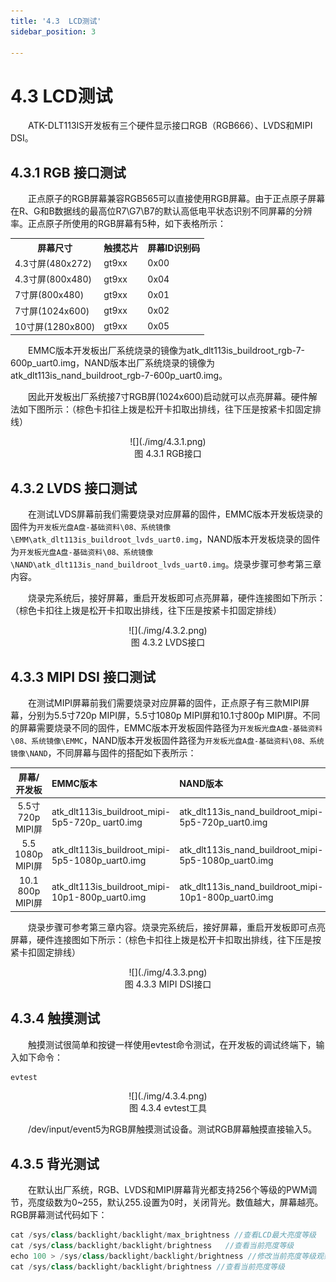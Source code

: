 ```yaml
---
title: '4.3  LCD测试'
sidebar_position: 3

---
```


# 4.3  LCD测试

&emsp;&emsp;ATK-DLT113IS开发板有三个硬件显示接口RGB（RGB666）、LVDS和MIPI DSI。

## 4.3.1  RGB 接口测试

&emsp;&emsp;正点原子的RGB屏幕兼容RGB565可以直接使用RGB屏幕。由于正点原子屏幕在R、G和B数据线的最高位R7\G7\B7的默认高低电平状态识别不同屏幕的分辨率。正点原子所使用的RGB屏幕有5种，如下表格所示：

<div class="dlt113is_center-table-div">
<table class="dlt113is_center-table">
  <tr>
    <th>屏幕尺寸</th>
    <th>触摸芯片</th>
    <th>屏幕ID识别码</th>
  </tr>
  <tr>
    <td>4.3寸屏(480x272)</td>
    <td>gt9xx</td>
    <td>0x00</td>
  </tr>
  <tr>
    <td>4.3寸屏(800x480)</td>
    <td>gt9xx</td>
    <td>0x04</td>
  </tr>
  <tr>
    <td>7寸屏(800x480)</td>
    <td>gt9xx</td>
    <td>0x01</td>
  </tr>
  <tr>
    <td>7寸屏(1024x600)</td>
    <td>gt9xx</td>
    <td>0x02</td>
  </tr>
  <tr>
    <td>10寸屏(1280x800)</td>
    <td>gt9xx</td>
    <td>0x05</td>
  </tr>
</table>
</div>

&emsp;&emsp;EMMC版本开发板出厂系统烧录的镜像为atk_dlt113is_buildroot_rgb-7-600p_uart0.img，NAND版本出厂系统烧录的镜像为atk_dlt113is_nand_buildroot_rgb-7-600p_uart0.img。

&emsp;&emsp;因此开发板出厂系统接7寸RGB屏(1024x600)启动就可以点亮屏幕。硬件解法如下图所示：（棕色卡扣往上拨是松开卡扣取出排线，往下压是按紧卡扣固定排线）

<center>
![](./img/4.3.1.png)<br />
图 4.3.1 RGB接口
</center>

## 4.3.2  LVDS 接口测试

&emsp;&emsp;在测试LVDS屏幕前我们需要烧录对应屏幕的固件，EMMC版本开发板烧录的固件为`开发板光盘A盘-基础资料\08、系统镜像\EMM\atk_dlt113is_buildroot_lvds_uart0.img`，NAND版本开发板烧录的固件为`开发板光盘A盘-基础资料\08、系统镜像\NAND\atk_dlt113is_nand_buildroot_lvds_uart0.img`。烧录步骤可参考第三章内容。

&emsp;&emsp;烧录完系统后，接好屏幕，重启开发板即可点亮屏幕，硬件连接图如下所示：（棕色卡扣往上拨是松开卡扣取出排线，往下压是按紧卡扣固定排线）

<center>
![](./img/4.3.2.png)<br />
图 4.3.2 LVDS接口
</center>

## 4.3.3  MIPI DSI 接口测试

&emsp;&emsp;在测试MIPI屏幕前我们需要烧录对应屏幕的固件，正点原子有三款MIPI屏幕，分别为5.5寸720p MIPI屏，5.5寸1080p MIPI屏和10.1寸800p MIPI屏。不同的屏幕需要烧录不同的固件，EMMC版本开发板固件路径为`开发板光盘A盘-基础资料\08、系统镜像\EMMC`，NAND版本开发板固件路径为`开发板光盘A盘-基础资料\08、系统镜像\NAND`，不同屏幕与固件的搭配如下表所示：

| 屏幕/开发板      | EMMC版本                                         | NAND版本                                             |
| :--------------: | :----------------------------------------------- | :--------------------------------------------------- |
| 5.5寸720p MIPI屏 | atk_dlt113is_buildroot_mipi-5p5-720p_  uart0.img | atk_dlt113is_nand_buildroot_mipi-5p5-720p_uart0.img  |
| 5.5 1080p MIPI屏 | atk_dlt113is_buildroot_mipi-5p5-1080p_uart0.img  | atk_dlt113is_nand_buildroot_mipi-5p5-1080p_uart0.img |
| 10.1 800p MIPI屏 | atk_dlt113is_buildroot_mipi-10p1-800p_uart0.img  | atk_dlt113is_nand_buildroot_mipi-10p1-800p_uart0.img |


&emsp;&emsp;烧录步骤可参考第三章内容。烧录完系统后，接好屏幕，重启开发板即可点亮屏幕，硬件连接图如下所示：（棕色卡扣往上拨是松开卡扣取出排线，往下压是按紧卡扣固定排线）

<center>
![](./img/4.3.3.png)<br />
图 4.3.3 MIPI DSI接口
</center>

## 4.3.4 触摸测试

&emsp;&emsp;触摸测试很简单和按键一样使用evtest命令测试，在开发板的调试终端下，输入如下命令：

```c#
evtest
```
<center>
![](./img/4.3.4.png)<br />
图 4.3.4 evtest工具
</center>

&emsp;&emsp;/dev/input/event5为RGB屏触摸测试设备。测试RGB屏幕触摸直接输入5。

## 4.3.5 背光测试

&emsp;&emsp;在默认出厂系统，RGB、LVDS和MIPI屏幕背光都支持256个等级的PWM调节，亮度级数为0~255，默认255.设置为0时，关闭背光。数值越大，屏幕越亮。RGB屏幕测试代码如下：

```c#
cat /sys/class/backlight/backlight/max_brightness //查看LCD最大亮度等级
cat /sys/class/backlight/backlight/brightness	//查看当前亮度等级
echo 100 > /sys/class/backlight/backlight/brightness //修改当前亮度等级观察屏的亮度变化
cat /sys/class/backlight/backlight/brightness //查看当前亮度等级
```



